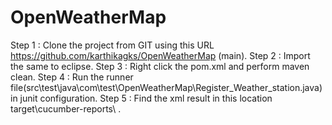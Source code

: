 # OpenWeatherMap
Step 1 : Clone the project from GIT using this URL https://github.com/karthikagks/OpenWeatherMap (main).
Step 2 : Import the same to eclipse.
Step 3 : Right click the pom.xml and perform maven clean.
Step 4 : Run the runner file(src\test\java\com\test\OpenWeatherMap\Register_Weather_station.java) in junit configuration.
Step 5 : Find the xml result in this location target\cucumber-reports\ .
